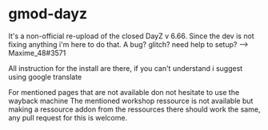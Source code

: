# gmod-dayz
It's a non-official re-upload of the closed DayZ v 6.66.
Since the dev is not fixing anything i'm here to do that.
A bug? glitch? need help to setup? --> Maxime_48#3571

All instruction for the install are there, if you can't understand i suggest using google translate

For mentioned pages that are not available don not hesitate to use the wayback machine
The mentioned workshop ressource is not available but making a ressource addon from the ressources there should work the same, any pull request for this is welcome.
